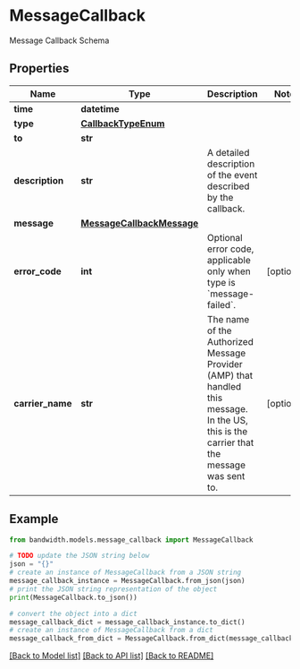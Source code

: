 # MessageCallback

Message Callback Schema

## Properties

Name | Type | Description | Notes
------------ | ------------- | ------------- | -------------
**time** | **datetime** |  | 
**type** | [**CallbackTypeEnum**](CallbackTypeEnum.md) |  | 
**to** | **str** |  | 
**description** | **str** | A detailed description of the event described by the callback. | 
**message** | [**MessageCallbackMessage**](MessageCallbackMessage.md) |  | 
**error_code** | **int** | Optional error code, applicable only when type is &#x60;message-failed&#x60;. | [optional] 
**carrier_name** | **str** | The name of the Authorized Message Provider (AMP) that handled this message. In the US, this is the carrier that the message was sent to. | [optional] 

## Example

```python
from bandwidth.models.message_callback import MessageCallback

# TODO update the JSON string below
json = "{}"
# create an instance of MessageCallback from a JSON string
message_callback_instance = MessageCallback.from_json(json)
# print the JSON string representation of the object
print(MessageCallback.to_json())

# convert the object into a dict
message_callback_dict = message_callback_instance.to_dict()
# create an instance of MessageCallback from a dict
message_callback_from_dict = MessageCallback.from_dict(message_callback_dict)
```
[[Back to Model list]](../README.md#documentation-for-models) [[Back to API list]](../README.md#documentation-for-api-endpoints) [[Back to README]](../README.md)


